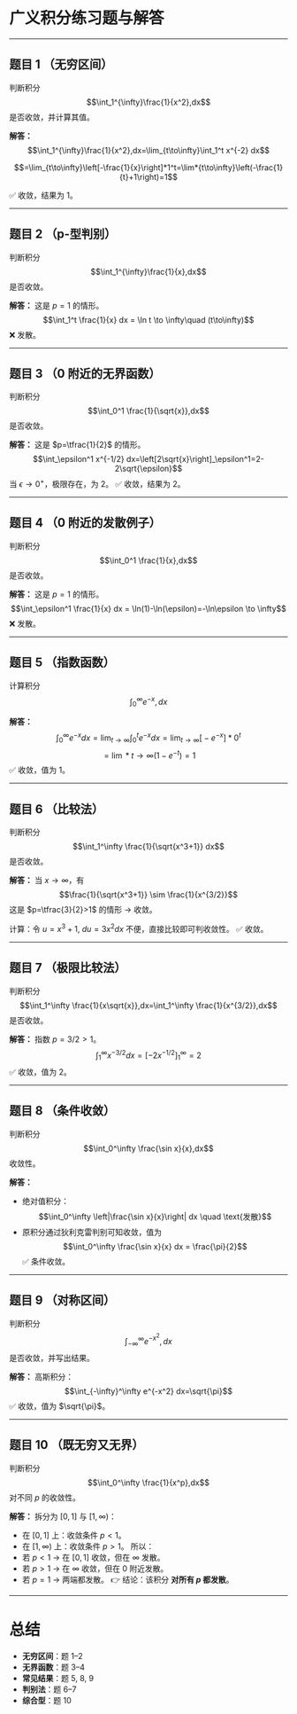 
# 广义积分练习题与解答

---

## 题目 1 （无穷区间）

判断积分
$$\int_1^{\infty}\frac{1}{x^2},dx$$
是否收敛，并计算其值。

**解答：**
$$\int_1^{\infty}\frac{1}{x^2},dx=\lim_{t\to\infty}\int_1^t x^{-2} dx$$
  
$$=\lim_{t\to\infty}\left[-\frac{1}{x}\right]*1^t=\lim*{t\to\infty}\left(-\frac{1}{t}+1\right)=1$$
  
✅ 收敛，结果为 1。

---

## 题目 2 （p-型判别）

判断积分
$$\int_1^{\infty}\frac{1}{x},dx$$
是否收敛。

**解答：**
这是 $p=1$ 的情形。
$$\int_1^t \frac{1}{x} dx = \ln t \to \infty\quad (t\to\infty)$$
❌ 发散。

---

## 题目 3 （0 附近的无界函数）

判断积分
$$\int_0^1 \frac{1}{\sqrt{x}},dx$$
是否收敛。

**解答：**
这是 $p=\tfrac{1}{2}$ 的情形。
$$\int_\epsilon^1 x^{-1/2} dx=\left[2\sqrt{x}\right]_\epsilon^1=2-2\sqrt{\epsilon}$$
当 $\epsilon\to 0^+$，极限存在，为 2。
✅ 收敛，结果为 2。

---

## 题目 4 （0 附近的发散例子）

判断积分
$$\int_0^1 \frac{1}{x},dx$$
是否收敛。

**解答：**
这是 $p=1$ 的情形。
$$\int_\epsilon^1 \frac{1}{x} dx = \ln(1)-\ln(\epsilon)=-\ln\epsilon \to \infty$$
❌ 发散。

---

## 题目 5 （指数函数）

计算积分
$$\int_0^\infty e^{-x},dx$$

**解答：**
$$\int_0^\infty e^{-x} dx=\lim_{t\to\infty}\int_0^t e^{-x} dx=\lim_{t\to\infty}\big[-e^{-x}\big]*0^t$$
$$=\lim*{t\to\infty}(1-e^{-t})=1$$
✅ 收敛，值为 1。

---

## 题目 6 （比较法）

判断积分
$$\int_1^\infty \frac{1}{\sqrt{x^3+1}} dx$$
是否收敛。

**解答：**
当 $x\to\infty$，有
$$\frac{1}{\sqrt{x^3+1}} \sim \frac{1}{x^{3/2}}$$
这是 $p=\tfrac{3}{2}>1$ 的情形 → 收敛。

计算：令 $u=x^3+1,\ du=3x^2 dx$ 不便，直接比较即可判收敛性。
✅ 收敛。

---

## 题目 7 （极限比较法）

判断积分
$$\int_1^\infty \frac{1}{x\sqrt{x}},dx=\int_1^\infty \frac{1}{x^{3/2}},dx$$
是否收敛。

**解答：**
指数 $p=3/2>1$。
$$\int_1^\infty x^{-3/2} dx = \left[-2x^{-1/2}\right]_1^\infty = 2$$
✅ 收敛，值为 2。

---

## 题目 8 （条件收敛）

判断积分
$$\int_0^\infty \frac{\sin x}{x},dx$$
收敛性。

**解答：**

* 绝对值积分：
  $$\int_0^\infty \left|\frac{\sin x}{x}\right| dx \quad \text{发散}$$
* 原积分通过狄利克雷判别可知收敛，值为
  $$\int_0^\infty \frac{\sin x}{x} dx = \frac{\pi}{2}$$
  ✅ 条件收敛。

---

## 题目 9 （对称区间）

判断积分
$$\int_{-\infty}^{\infty} e^{-x^2},dx$$
是否收敛，并写出结果。

**解答：**
高斯积分：
$$\int_{-\infty}^\infty e^{-x^2} dx=\sqrt{\pi}$$
✅ 收敛，值为 $\sqrt{\pi}$。

---

## 题目 10 （既无穷又无界）

判断积分
$$\int_0^\infty \frac{1}{x^p},dx$$
对不同 $p$ 的收敛性。

**解答：**
拆分为 $[0,1]$ 与 $[1,\infty)$：

* 在 $[0,1]$ 上：收敛条件 $p<1$。
* 在 $[1,\infty)$ 上：收敛条件 $p>1$。
  所以：
* 若 $p<1$ → 在 $[0,1]$ 收敛，但在 $\infty$ 发散。
* 若 $p>1$ → 在 $\infty$ 收敛，但在 0 附近发散。
* 若 $p=1$ → 两端都发散。
  👉 结论：该积分 **对所有 $p$ 都发散**。

---

# 总结

* **无穷区间**：题 1–2
* **无界函数**：题 3–4
* **常见结果**：题 5, 8, 9
* **判别法**：题 6–7
* **综合型**：题 10

